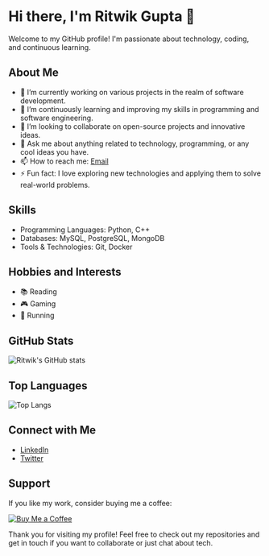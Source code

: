 # Hi there, I'm Ritwik Gupta 👋

Welcome to my GitHub profile! I'm passionate about technology, coding, and continuous learning.

## About Me

- 🔭 I’m currently working on various projects in the realm of software development.
- 🌱 I’m continuously learning and improving my skills in programming and software engineering.
- 👯 I’m looking to collaborate on open-source projects and innovative ideas.
- 💬 Ask me about anything related to technology, programming, or any cool ideas you have.
- 📫 How to reach me: [Email](mailto:ritwikgupta0501@example.com)
- ⚡ Fun fact: I love exploring new technologies and applying them to solve real-world problems.

## Skills

- Programming Languages: Python, C++
- Databases: MySQL, PostgreSQL, MongoDB
- Tools & Technologies: Git, Docker

## Hobbies and Interests

- 📚 Reading
- 🎮 Gaming
- 🏃 Running

## GitHub Stats

![Ritwik's GitHub stats](https://github-readme-stats.vercel.app/api?username=RitwikGupta-0501&show_icons=true&theme=radical)

## Top Languages

![Top Langs](https://github-readme-stats.vercel.app/api/top-langs/?username=RitwikGupta-0501&layout=compact&theme=radical)

## Connect with Me

- [LinkedIn](https://www.linkedin.com/in/ritwikgupta0501/)
- [Twitter](https://twitter.com/ritwikgupta0501)

## Support

If you like my work, consider buying me a coffee:

[![Buy Me a Coffee](https://www.buymeacoffee.com/assets/img/custom_images/orange_img.png)](https://www.buymeacoffee.com/ritwikgupta0501)

Thank you for visiting my profile! Feel free to check out my repositories and get in touch if you want to collaborate or just chat about tech.
